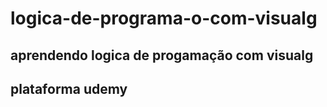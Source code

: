 # logica-de-programa-o-com-visualg


## aprendendo logica de progamação com visualg

## plataforma udemy
